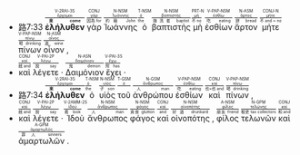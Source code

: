 - 路7:33 <RUBY><ruby><ruby><span class='verb'>**ἐλήλυθεν**</span><rt>**來 come**</rt></ruby><rt><a href='https://bible.fhl.net/new/s.php?N=0&k=02064&m='>ἔρχομαι</a></rt></ruby><rt>V-2RAI-3S</rt></RUBY> <RUBY><ruby><ruby>γὰρ<rt>因為 for</rt></ruby><rt><a href='https://bible.fhl.net/new/s.php?N=0&k=01063&m='>γάρ</a></rt></ruby><rt>CONJ</rt></RUBY> <RUBY><ruby><ruby>Ἰωάννης<rt>約翰 John</rt></ruby><rt><a href='https://bible.fhl.net/new/s.php?N=0&k=02491&m='>Ἰωάννης</a></rt></ruby><rt>N-NSM</rt></RUBY> <RUBY><ruby><ruby>ὁ<rt>the</rt></ruby><rt><a href='https://bible.fhl.net/new/s.php?N=0&k=03588&m='>ὁ</a></rt></ruby><rt>T-NSM</rt></RUBY> <RUBY><ruby><ruby>βαπτιστὴς<rt>施洗者 baptist</rt></ruby><rt><a href='https://bible.fhl.net/new/s.php?N=0&k=00910&m='>βαπτιστής</a></rt></ruby><rt>N-NSM</rt></RUBY> <RUBY><ruby><ruby>μὴ<rt>不 no</rt></ruby><rt><a href='https://bible.fhl.net/new/s.php?N=0&k=03361&m='>μή</a></rt></ruby><rt>PRT-N</rt></RUBY> <RUBY><ruby><ruby><span class='ptc'>ἐσθίων</span><rt>吃 eating</rt></ruby><rt><a href='https://bible.fhl.net/new/s.php?N=0&k=02068&m='>ἐσθίω</a></rt></ruby><rt>V-PAP-NSM</rt></RUBY> <RUBY><ruby><ruby>ἄρτον<rt>餅 bread</rt></ruby><rt><a href='https://bible.fhl.net/new/s.php?N=0&k=00740&m='>ἄρτος</a></rt></ruby><rt>N-ASM</rt></RUBY> <RUBY><ruby><ruby>μήτε<rt>不 and ~ no</rt></ruby><rt><a href='https://bible.fhl.net/new/s.php?N=0&k=03383&m='>μήτε</a></rt></ruby><rt>CONJ-N</rt></RUBY> <RUBY><ruby><ruby><span class='ptc'>πίνων</span><rt>喝 drinking</rt></ruby><rt><a href='https://bible.fhl.net/new/s.php?N=0&k=04095&m='>πίνω</a></rt></ruby><rt>V-PAP-NSM</rt></RUBY> <RUBY><ruby><ruby>οἶνον<rt>酒 wine</rt></ruby><rt><a href='https://bible.fhl.net/new/s.php?N=0&k=03631&m='>οἶνος</a></rt></ruby><rt>N-ASM</rt></RUBY> <span class='punctuation'>,</span>
- <RUBY><ruby><ruby>καὶ<rt>就 and</rt></ruby><rt><a href='https://bible.fhl.net/new/s.php?N=0&k=02532&m='>καί</a></rt></ruby><rt>CONJ</rt></RUBY> <RUBY><ruby><ruby><span class='verb'>λέγετε</span><rt>說 say</rt></ruby><rt><a href='https://bible.fhl.net/new/s.php?N=0&k=03004&m='>λέγω</a></rt></ruby><rt>V-PAI-2P</rt></RUBY> · <RUBY><ruby><ruby>Δαιμόνιον<rt>鬼 demon</rt></ruby><rt><a href='https://bible.fhl.net/new/s.php?N=0&k=01140&m='>δαιμόνιον</a></rt></ruby><rt>N-ASN</rt></RUBY> <RUBY><ruby><ruby><span class='verb'>ἔχει</span><rt>附 has</rt></ruby><rt><a href='https://bible.fhl.net/new/s.php?N=0&k=02192&m='>ἔχω</a></rt></ruby><rt>V-PAI-3S</rt></RUBY> ·
- 路7:34 <RUBY><ruby><ruby><span class='verb'>**ἐλήλυθεν**</span><rt>**來 come**</rt></ruby><rt><a href='https://bible.fhl.net/new/s.php?N=0&k=02064&m='>ἔρχομαι</a></rt></ruby><rt>V-2RAI-3S</rt></RUBY> <RUBY><ruby><ruby>ὁ<rt>the</rt></ruby><rt><a href='https://bible.fhl.net/new/s.php?N=0&k=03588&m='>ὁ</a></rt></ruby><rt>T-NSM</rt></RUBY> <RUBY><ruby><ruby>υἱὸς<rt>子 son</rt></ruby><rt><a href='https://bible.fhl.net/new/s.php?N=0&k=05207&m='>υἱός</a></rt></ruby><rt>N-NSM</rt></RUBY> <RUBY><ruby><ruby>τοῦ<rt></rt></ruby><rt><a href='https://bible.fhl.net/new/s.php?N=0&k=03588&m='>ὁ</a></rt></ruby><rt>T-GSM</rt></RUBY> <RUBY><ruby><ruby>ἀνθρώπου<rt>人 man</rt></ruby><rt><a href='https://bible.fhl.net/new/s.php?N=0&k=00444&m='>ἄνθρωπος</a></rt></ruby><rt>N-GSM</rt></RUBY> <RUBY><ruby><ruby><span class='ptc'>ἐσθίων</span><rt>吃 eating</rt></ruby><rt><a href='https://bible.fhl.net/new/s.php?N=0&k=02068&m='>ἐσθίω</a></rt></ruby><rt>V-PAP-NSM</rt></RUBY> <RUBY><ruby><ruby>καὶ<rt>也~也 and</rt></ruby><rt><a href='https://bible.fhl.net/new/s.php?N=0&k=02532&m='>καί</a></rt></ruby><rt>CONJ</rt></RUBY> <RUBY><ruby><ruby><span class='ptc'>πίνων</span><rt>喝 drinking</rt></ruby><rt><a href='https://bible.fhl.net/new/s.php?N=0&k=04095&m='>πίνω</a></rt></ruby><rt>V-PAP-NSM</rt></RUBY> ,
- <RUBY><ruby><ruby>καὶ<rt>就 and</rt></ruby><rt><a href='https://bible.fhl.net/new/s.php?N=0&k=02532&m='>καί</a></rt></ruby><rt>CONJ</rt></RUBY> <RUBY><ruby><ruby><span class='verb'>λέγετε</span><rt>說 say</rt></ruby><rt><a href='https://bible.fhl.net/new/s.php?N=0&k=03004&m='>λέγω</a></rt></ruby><rt>V-PAI-2P</rt></RUBY> · <RUBY><ruby><ruby><span class='verb'>Ἰδοὺ</span><rt>看 look</rt></ruby><rt><a href='https://bible.fhl.net/new/s.php?N=0&k=02400&m='>ἰδού</a></rt></ruby><rt>V-2AMM-2S</rt></RUBY> <RUBY><ruby><ruby>ἄνθρωπος<rt>人 man</rt></ruby><rt><a href='https://bible.fhl.net/new/s.php?N=0&k=00444&m='>ἄνθρωπος</a></rt></ruby><rt>N-NSM</rt></RUBY> <RUBY><ruby><ruby>φάγος<rt>貪食 glutton</rt></ruby><rt><a href='https://bible.fhl.net/new/s.php?N=0&k=05314&m='>φάγος</a></rt></ruby><rt>N-NSM</rt></RUBY> <RUBY><ruby><ruby>καὶ<rt>and</rt></ruby><rt><a href='https://bible.fhl.net/new/s.php?N=0&k=02532&m='>καί</a></rt></ruby><rt>CONJ</rt></RUBY> <RUBY><ruby><ruby>οἰνοπότης<rt>好酒 drunkard</rt></ruby><rt><a href='https://bible.fhl.net/new/s.php?N=0&k=03630&m='>οἰνοπότης</a></rt></ruby><rt>N-NSM</rt></RUBY> <span class='punctuation'>,</span> <RUBY><ruby><ruby>φίλος<rt>朋友 friend</rt></ruby><rt><a href='https://bible.fhl.net/new/s.php?N=0&k=05384&m='>φίλος</a></rt></ruby><rt>A-NSM</rt></RUBY> <RUBY><ruby><ruby>τελωνῶν<rt>稅吏 tax collectors</rt></ruby><rt><a href='https://bible.fhl.net/new/s.php?N=0&k=05057&m='>τελώνης</a></rt></ruby><rt>N-GPM</rt></RUBY> <RUBY><ruby><ruby>καὶ<rt>和 and</rt></ruby><rt><a href='https://bible.fhl.net/new/s.php?N=0&k=02532&m='>καί</a></rt></ruby><rt>CONJ</rt></RUBY> <RUBY><ruby><ruby>ἁμαρτωλῶν<rt>罪人 sinners</rt></ruby><rt><a href='https://bible.fhl.net/new/s.php?N=0&k=00268&m='>ἁμαρτωλός</a></rt></ruby><rt>A-GPM</rt></RUBY> <span class='punctuation'>.</span>